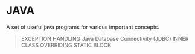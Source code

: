 # JAVA

A set of useful java programs for various important concepts.

>EXCEPTION HANDLING
>Java Database Connectivity (JDBC)
>INNER CLASS 
>OVERRIDING
>STATIC BLOCK
